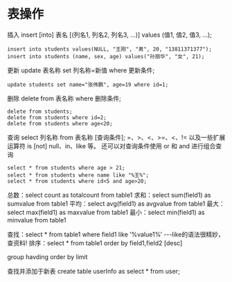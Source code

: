 
# 表操作

插入
insert [into] 表名 [(列名1, 列名2, 列名3, ...)] values (值1, 值2, 值3, ...);

    insert into students values(NULL, "王刚", "男", 20, "13811371377");
    insert into students (name, sex, age) values("孙丽华", "女", 21);


更新
update 表名称 set 列名称=新值 where 更新条件;

    update students set name="张伟鹏", age=19 where id=1;

删除
delete from 表名称 where 删除条件;

    delete from students;
    delete from students where id=2;
    delete from students where age<20;


查询
select 列名称 from 表名称 [查询条件];
=、>、<、>=、<、!= 以及一些扩展运算符 is [not] null、in、like 等。 还可以对查询条件使用 or 和 and 进行组合查询

    select * from students where age > 21;
    select * from students where name like "%王%";
    select * from students where id<5 and age>20;

总数：select count as totalcount from table1
求和：select sum(field1) as sumvalue from table1
平均：select avg(field1) as avgvalue from table1
最大：select max(field1) as maxvalue from table1
最小：select min(field1) as minvalue from table1


查找：select * from table1 where field1 like ’%value1%’ ---like的语法很精妙，查资料!
排序：select * from table1 order by field1,field2 [desc]

group 
havding 
order by 
limit



查找并添加于新表
create table userInfo as select * from user;






















